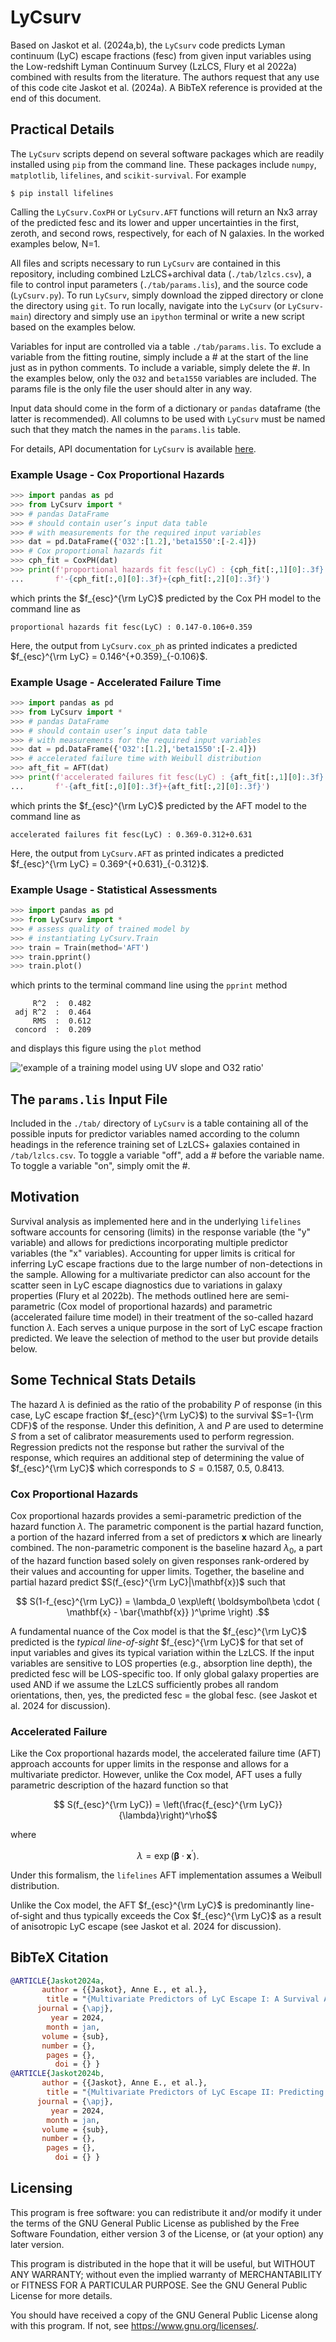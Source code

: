 # LyCsurv

Based on Jaskot et al. (2024a,b), the `LyCsurv` code predicts Lyman continuum (LyC) escape fractions (fesc) from given input variables using the Low-redshift Lyman Continuum Survey (LzLCS, Flury et al 2022a) combined with results from the literature. The authors request that any use of this code cite Jaskot et al. (2024a). A BibTeX reference is provided at the end of this document.

## Practical Details

The `LyCsurv` scripts depend on several software packages which are readily installed using `pip` from the command line. These packages include `numpy`, `matplotlib`, `lifelines`, and `scikit-survival`. For example
```
$ pip install lifelines
```

Calling the `LyCsurv.CoxPH` or `LyCsurv.AFT` functions will return an Nx3 array of the predicted fesc and its lower and upper uncertainties in the first, zeroth, and second rows, respectively, for each of N galaxies. In the worked examples below, N=1.

All files and scripts necessary to run `LyCsurv` are contained in this repository, including combined LzLCS+archival data (`./tab/lzlcs.csv`), a file to control input parameters (`./tab/params.lis`), and the source code (`LyCsurv.py`). To run `LyCsurv`, simply download the zipped directory or clone the directory using `git`. To run locally, navigate into the `LyCsurv` (or `LyCsurv-main`) directory and simply use an `ipython` terminal or write a new script based on the examples below.

Variables for input are controlled via a table `./tab/params.lis`. To exclude a variable from the fitting routine, simply include a \# at the start of the line just as in python comments. To include a variable, simply delete the \#. In the examples below, only the `O32` and `beta1550` variables are included. The params file is the only file the user should alter in any way.

Input data should come in the form of a dictionary or `pandas` dataframe (the latter is recommended). All columns to be used with `LyCsurv` must be named such that they match the names in the `params.lis` table.

For details, API documentation for `LyCsurv` is available [here](https://github.com/sflury/LyCsurv/wiki/API).

### Example Usage - Cox Proportional Hazards
``` python
>>> import pandas as pd
>>> from LyCsurv import *
>>> # pandas DataFrame
>>> # should contain user’s input data table
>>> # with measurements for the required input variables
>>> dat = pd.DataFrame({'O32':[1.2],'beta1550':[-2.4]})
>>> # Cox proportional hazards fit
>>> cph_fit = CoxPH(dat)
>>> print(f'proportional hazards fit fesc(LyC) : {cph_fit[:,1][0]:.3f}'+\
...       f'-{cph_fit[:,0][0]:.3f}+{cph_fit[:,2][0]:.3f}')
```

which prints the $f_{esc}^{\rm LyC}$ predicted by the Cox PH model to the command line as

```
proportional hazards fit fesc(LyC) : 0.147-0.106+0.359
```

Here, the output from `LyCsurv.cox_ph` as printed indicates a predicted $f_{esc}^{\rm LyC} = 0.146^{+0.359}_{-0.106}$.

### Example Usage - Accelerated Failure Time
``` python
>>> import pandas as pd
>>> from LyCsurv import *
>>> # pandas DataFrame
>>> # should contain user’s input data table
>>> # with measurements for the required input variables
>>> dat = pd.DataFrame({'O32':[1.2],'beta1550':[-2.4]})
>>> # accelerated failure time with Weibull distribution
>>> aft_fit = AFT(dat)
>>> print(f'accelerated failures fit fesc(LyC) : {aft_fit[:,1][0]:.3f}'+\
...       f'-{aft_fit[:,0][0]:.3f}+{aft_fit[:,2][0]:.3f}')
```

which prints the $f_{esc}^{\rm LyC}$ predicted by the AFT model to the command line as

``` 
accelerated failures fit fesc(LyC) : 0.369-0.312+0.631
```

Here, the output from `LyCsurv.AFT` as printed indicates a predicted $f_{esc}^{\rm LyC} = 0.369^{+0.631}_{-0.312}$.

### Example Usage - Statistical Assessments
``` python
>>> import pandas as pd
>>> from LyCsurv import *
>>> # assess quality of trained model by
>>> # instantiating LyCsurv.Train
>>> train = Train(method='AFT')
>>> train.pprint()
>>> train.plot()
```

which prints to the terminal command line using the `pprint` method

```
     R^2  :  0.482
 adj R^2  :  0.464
     RMS  :  0.612
 concord  :  0.209
```

and displays this figure using the `plot` method

!['example of a training model using UV slope and O32 ratio'](train_examp.png)


## The `params.lis` Input File

Included in the `./tab/` directory of `LyCsurv` is a table containing all of the possible inputs for predictor variables named according to the column headings in the reference training set of LzLCS+ galaxies contained in `/tab/lzlcs.csv`. To toggle a variable "off", add a \# before the variable name. To toggle a variable "on", simply omit the \#.

## Motivation

Survival analysis as implemented here and in the underlying `lifelines` software accounts for censoring (limits) in the response variable (the "y" variable) and allows for predictions incorporating multiple predictor variables (the "x" variables). Accounting for upper limits is critical for inferring LyC escape fractions due to the large number of non-detections in the sample. Allowing for a multivariate predictor can also account for the scatter seen in LyC escape diagnostics due to variations in galaxy properties (Flury et al 2022b). The methods outlined here are semi-parametric (Cox model of proportional hazards) and parametric (accelerated failure time model) in their treatment of the so-called hazard function $\lambda$. Each serves a unique purpose in the sort of LyC escape fraction predicted. We leave the selection of method to the user but provide details below.

## Some Technical Stats Details

The hazard $\lambda$ is definied as the ratio of the probability $P$ of response (in this case, LyC escape fraction $f_{esc}^{\rm LyC}$) to the survival $S=1-{\rm CDF}$ of the response. Under this definition, $\lambda$ and $P$ are used to determine $S$ from a set of calibrator measurements used to perform regression. Regression predicts not the response but rather the survival of the response, which requires an additional step of determining the value of $f_{esc}^{\rm LyC}$ which corresponds to $S=0.1587,~0.5,~0.8413$.

### Cox Proportional Hazards

Cox proportional hazards provides a semi-parametric prediction of the hazard function $\lambda$. The parametric component is the partial hazard function, a portion of the hazard inferred from a set of predictors **x** which are linearly combined. The non-parametric component is the baseline hazard $\lambda_0$, a part of the hazard function based solely on given responses rank-ordered by their values and accounting for upper limits. Together, the baseline and partial hazard predict $S(f_{esc}^{\rm LyC}|\mathbf{x})$ such that

$$ S(1-f_{esc}^{\rm LyC}) = \lambda_0 \exp\left( \boldsymbol\beta \cdot ( \mathbf{x} - \bar{\mathbf{x}} )^\prime  \right) .$$

A fundamental nuance of the Cox model is that the $f_{esc}^{\rm LyC}$ predicted is the *typical line-of-sight* $f_{esc}^{\rm LyC}$ for that set of input variables and gives its typical variation within the LzLCS. If the input variables are sensitive to LOS properties (e.g., absorption line depth), the predicted fesc will be LOS-specific too. If only global galaxy properties are used AND if we assume the LzLCS sufficiently probes all random orientations, then, yes, the predicted fesc = the global fesc. (see Jaskot et al. 2024 for discussion).

### Accelerated Failure

Like the Cox proportional hazards model, the accelerated failure time (AFT) approach accounts for upper limits in the response and allows for a multivariate predictor. However, unlike the Cox model, AFT uses a fully parametric description of the hazard function so that

$$ S(f_{esc}^{\rm LyC}) = \left(\frac{f_{esc}^{\rm LyC}}{\lambda}\right)^\rho$$

where

$$ \lambda = \exp(\boldsymbol\beta \cdot \mathbf{x}^\prime) .$$

Under this formalism, the `lifelines` AFT implementation assumes a Weibull distribution.

Unlike the Cox model, the AFT $f_{esc}^{\rm LyC}$ is predominantly line-of-sight and thus typically exceeds the Cox $f_{esc}^{\rm LyC}$ as a result of anisotropic LyC escape (see Jaskot et al. 2024 for discussion).

## BibTeX Citation
``` bibtex
@ARTICLE{Jaskot2024a,
       author = {{Jaskot}, Anne E., et al.},
        title = "{Multivariate Predictors of LyC Escape I: A Survival Analysis of the Low-redshift Lyman Continuum Survey}",
      journal = {\apj},
         year = 2024,
        month = jan,
       volume = {sub},
       number = {},
        pages = {},
          doi = {} }
@ARTICLE{Jaskot2024b,
       author = {{Jaskot}, Anne E., et al.},
        title = "{Multivariate Predictors of LyC Escape II: Predicting LyC Escape Fractions for High-Redshift Galaxies}",
      journal = {\apj},
         year = 2024,
        month = jan,
       volume = {sub},
       number = {},
        pages = {},
          doi = {} }
```

## Licensing

This program is free software: you can redistribute it and/or modify it under the terms of the GNU General Public License as published by the Free Software Foundation, either version 3 of the License, or (at your option) any later version.

This program is distributed in the hope that it will be useful, but WITHOUT ANY WARRANTY; without even the implied warranty of MERCHANTABILITY or FITNESS FOR A PARTICULAR PURPOSE. See the GNU General Public License for more details.

You should have received a copy of the GNU General Public License along with this program. If not, see <https://www.gnu.org/licenses/>.
